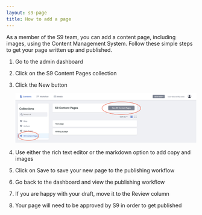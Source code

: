 ```yaml
---
layout: s9-page
title: How to add a page
---
```

As a member of the S9 team, you can add a content page, including images, using the Content Management System. Follow these simple steps to get your page written up and published.

1. Go to the admin dashboard
2. Click on the S9 Content Pages collection
3. Click the New button

   ![Click the New button](/img/uploads/screenshot-2020-12-01-at-2.28.09-pm.png)
4. Use either the rich text editor or the markdown option to add copy and images
5. Click on Save to save your new page to the publishing workflow
6. Go back to the dashboard and view the publishing workflow
7. If you are happy with your draft, move it to the Review column
8. Your page will need to be approved by S9 in order to get published